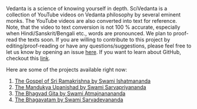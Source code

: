 Vedanta is a science of knowing yourself in depth.
SciVedanta is a collection of YouTube videos on Vedanta philosophy by several eminent monks.
The YouTube videos are also converted into text for reference. 
Note, that the video to text conversion is not 100 % accurate, especially when Hindi/Sanskrit/Bengali etc., words
are pronounced. We plan to proof-read the texts soon. If you are willing to contribute to this project by editing/proof-reading or have any questions/suggestions, 
please feel free to let us know by opening an issue [here](https://github.com/SciVedanta/SciVedanta.github.io/issues/new). If you want to learn about GitHub, checkout this [link](https://egghead.io/courses/how-to-contribute-to-an-open-source-project-on-github).

Here are some of the projects available right now:

1. [The Gospel of Sri Ramakrishna by Swami Ishatmananda](https://scivedanta.github.io/panchamveda_ishatmananda/)
2. [The Mandukya Upanishad by Swami Sarvapriyananda](https://scivedanta.github.io/mandukya_sarvapriyananda/)
3. [The Bhagvad Gita by Swami Atmajnanananda](https://scivedanta.github.io/gita_atmapriyananda/)
4. [The Bhagavatam by Swami Sarvadevananda](https://scivedanta.github.io/bhagavatam_sarvadevananda/)
